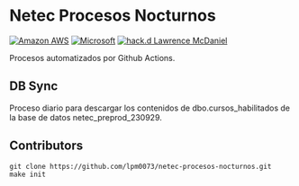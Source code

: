 # Netec Procesos Nocturnos

[![Amazon AWS](https://a11ybadges.com/badge?logo=amazonaws)](https://aws.amazon.com/)
[![Microsoft](https://a11ybadges.com/badge?logo=microsoft)](https://www.microsoft.com/es-mx/sql-server/)
[![hack.d Lawrence McDaniel](https://img.shields.io/badge/hack.d-Lawrence%20McDaniel-orange.svg)](https://lawrencemcdaniel.com)

Procesos automatizados por Github Actions.

## DB Sync

Proceso diario para descargar los contenidos de dbo.cursos_habilitados de la base de datos netec_preprod_230929.

## Contributors

```console
git clone https://github.com/lpm0073/netec-procesos-nocturnos.git
make init
```
